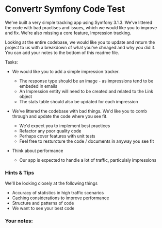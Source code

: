 # Convertr Symfony Code Test

We've built a very simple tracking app using Symfony 3.1.3. We've littered the code with bad practises and issues, which we would like you to improve and fix. We're also missing a core feature, Impression tracking.

Looking at the entire codebase, we would like you to update and return the project to us with a breakdown of what you've chnaged and why you did it. You can add your notes to the bottom of this readme file.

Tasks:

* We would like you to add a simple impression tracker.
    * The response type should be an image - as impressions tend to be embeded in emails
    * An Impression entity will need to be created and related to the Link object
    * The stats table should also be updated for each impression
    
* We've littered the codebase with bad things. We'd like you to comb through and update the code where you see fit.
	* We'd expect you to implement best practices
	* Refactor any poor quality code
	* Perhaps cover features with unit tests
	* Feel free to resturcture the code / documents in anyway you see fit
	
* Think about performance
	* Our app is expected to handle a lot of traffic, particulaly impressions
	
### Hints & Tips

We'll be looking closely at the following things

* Accuracy of statistics in high traffic scenarios
* Caching considerations to improve performance
* Structure and patterns of code
* We want to see your best code


### Your notes:

	